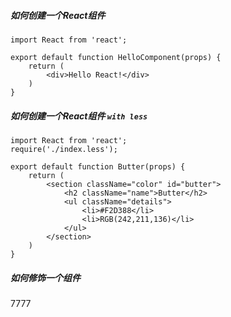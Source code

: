 ##### 如何创建一个React组件

```react
import React from 'react';

export default function HelloComponent(props) {
    return (
        <div>Hello React!</div>
    )
}
```

##### 如何创建一个React组件  `with less`
```react
import React from 'react';
require('./index.less');

export default function Butter(props) {
    return (
        <section className="color" id="butter">
            <h2 className="name">Butter</h2>
            <ul className="details">
                <li>#F2D388</li>
                <li>RGB(242,211,136)</li>
            </ul>
        </section>
    )
}
```

##### 如何修饰一个组件
7777
